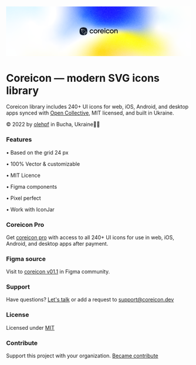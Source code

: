 <p align="center">
  <img src="https://github.com/coreicon-dev/coreicon/blob/main/img/bg/cover-figma.png" alt="Coreicon">
</p>

# Coreicon — modern SVG icons library
Coreicon library includes 240+ UI icons for web, iOS, Android, and desktop apps
synced with [Open Collective](https://opencollective.com/coreicon), MIT licensed, and built in Ukraine.
>
© 2022 by [olehpf](https://www.figma.com/@olehpf) in Bucha, Ukraine💙💛
### Features
• Based on the grid 24 px
>
• 100% Vector & customizable
>
• MIT Licence
>
• Figma components
>
• Pixel perfect
>
• Work with IconJar
>
### Coreicon Pro
Get [coreicon pro](https://coreicon.dev/coreicon-payment.pdf) with access to all 240+ UI icons for use in web, iOS, Android, and desktop apps after payment.
### Figma source 
Visit to [coreicon v01.1](https://www.figma.com/community/file/1105519588638228078) in Figma community.
### Support
Have questions? [Let's talk](https://t.me/coreicon_bot) or add a request to support@coreicon.dev
### License
Licensed under [MIT](https://choosealicense.com/licenses/mit/)
### Contribute
Support this project with your organization. [Became contribute](https://opencollective.com/coreicon)
